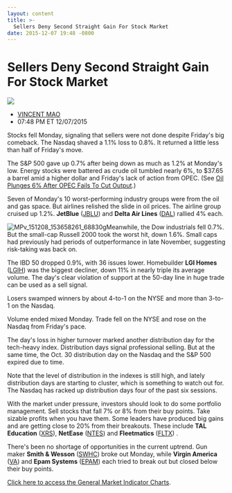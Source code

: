 ```yaml
---
layout: content
title: >-
  Sellers Deny Second Straight Gain For Stock Market
date: 2015-12-07 19:48 -0800
---
```



Sellers Deny Second Straight Gain For Stock Market
===================================================


![](https://www.investors.com/wp-content/themes/ibd/dist/images/ibd-placeholder.png)

* [VINCENT MAO](https://www.investors.com/author/maov/ "Posts by VINCENT MAO")
* 07:48 PM ET 12/07/2015




Stocks fell Monday, signaling that sellers were not done despite Friday's big comeback. The Nasdaq shaved a 1.1% loss to 0.8%. It returned a little less than half of Friday's move.


The S&P 500 gave up 0.7% after being down as much as 1.2% at Monday's low. Energy stocks were battered as crude oil tumbled nearly 6%, to $37.65 a barrel amid a higher dollar and Friday's lack of action from OPEC. (See [Oil Plunges 6% After OPEC Fails To Cut Output](http://news.investors.com/investing-futures/120715-784160-oil-plunges-6-after-opec-fails-to-cut-output.htm).)


Seven of Monday's 10 worst-performing industry groups were from the oil and gas space. But airlines relished the slide in oil prices. The airline group cruised up 1.2%. **JetBlue** ([JBLU](https://research.investors.com/quote.aspx?symbol=JBLU)) and **Delta Air Lines** ([DAL](https://research.investors.com/quote.aspx?symbol=DAL)) rallied 4% each.


![MPv_151208_153658261_68830g](https://www.investors.com/wp-content/uploads/2015/12/MPv_151208_153658261_68830g.gif)Meanwhile, the Dow industrials fell 0.7%. But the small-cap Russell 2000 took the worst hit, down 1.6%. Small caps had previously had periods of outperformance in late November, suggesting risk-taking was back on.


The IBD 50 dropped 0.9%, with 36 issues lower. Homebuilder **LGI Homes** ([LGIH](https://research.investors.com/quote.aspx?symbol=LGIH)) was the biggest decliner, down 11% in nearly triple its average volume. The day's clear violation of support at the 50-day line in huge trade can be used as a sell signal.


Losers swamped winners by about 4-to-1 on the NYSE and more than 3-to-1 on the Nasdaq.


Volume ended mixed Monday. Trade fell on the NYSE and rose on the Nasdaq from Friday's pace.


The day's loss in higher turnover marked another distribution day for the tech-heavy index. Distribution days signal professional selling. But at the same time, the Oct. 30 distribution day on the Nasdaq and the S&P 500 expired due to time.


Note that the level of distribution in the indexes is still high, and lately distribution days are starting to cluster, which is something to watch out for. The Nasdaq has racked up distribution days four of the past six sessions.


With the market under pressure, investors should look to do some portfolio management. Sell stocks that fall 7% or 8% from their buy points. Take sizable profits when you have them. Some leaders have produced big gains and are getting close to 20% from their breakouts. These include **TAL Education** ([XRS](https://research.investors.com/quote.aspx?symbol=XRS)), **NetEase** ([NTES](https://research.investors.com/quote.aspx?symbol=NTES)) and **Fleetmatics** ([FLTX](https://research.investors.com/quote.aspx?symbol=FLTX)) .


There's been no shortage of opportunities in the current uptrend. Gun maker **Smith & Wesson** ([SWHC](https://research.investors.com/quote.aspx?symbol=SWHC)) broke out Monday, while **Virgin America** ([VA](https://research.investors.com/quote.aspx?symbol=VA)) and **Epam Systems** ([EPAM](https://research.investors.com/quote.aspx?symbol=EPAM)) each tried to break out but closed below their buy points.


[Click here to access the General Market Indicator Charts](https://www.investors.com/pdf/GMI_120815.pdf).




